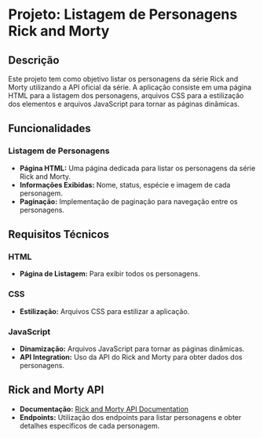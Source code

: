 # Projeto: Listagem de Personagens Rick and Morty

## Descrição

Este projeto tem como objetivo listar os personagens da série Rick and Morty utilizando a API oficial da série. A aplicação consiste em uma página HTML para a listagem dos personagens, arquivos CSS para a estilização dos elementos e arquivos JavaScript para tornar as páginas dinâmicas.

## Funcionalidades

### Listagem de Personagens
- **Página HTML:** Uma página dedicada para listar os personagens da série Rick and Morty.
- **Informações Exibidas:** Nome, status, espécie e imagem de cada personagem.
- **Paginação:** Implementação de paginação para navegação entre os personagens.

## Requisitos Técnicos

### HTML
- **Página de Listagem:** Para exibir todos os personagens.

### CSS
- **Estilização:** Arquivos CSS para estilizar a aplicação.

### JavaScript
- **Dinamização:** Arquivos JavaScript para tornar as páginas dinâmicas.
- **API Integration:** Uso da API do Rick and Morty para obter dados dos personagens.

## Rick and Morty API

- **Documentação:** [Rick and Morty API Documentation](https://rickandmortyapi.com/documentation/#rest)
- **Endpoints:** Utilização dos endpoints para listar personagens e obter detalhes específicos de cada personagem.

